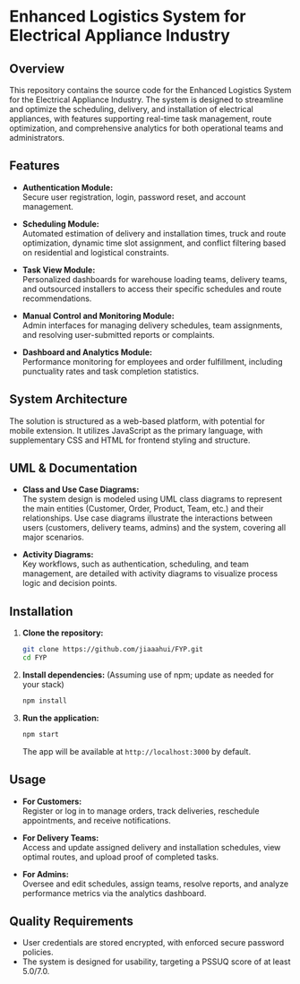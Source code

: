 # Enhanced Logistics System for Electrical Appliance Industry

## Overview

This repository contains the source code for the Enhanced Logistics System for the Electrical Appliance Industry. The system is designed to streamline and optimize the scheduling, delivery, and installation of electrical appliances, with features supporting real-time task management, route optimization, and comprehensive analytics for both operational teams and administrators.

## Features

- **Authentication Module:**  
  Secure user registration, login, password reset, and account management.

- **Scheduling Module:**  
  Automated estimation of delivery and installation times, truck and route optimization, dynamic time slot assignment, and conflict filtering based on residential and logistical constraints.

- **Task View Module:**  
  Personalized dashboards for warehouse loading teams, delivery teams, and outsourced installers to access their specific schedules and route recommendations.

- **Manual Control and Monitoring Module:**  
  Admin interfaces for managing delivery schedules, team assignments, and resolving user-submitted reports or complaints.

- **Dashboard and Analytics Module:**  
  Performance monitoring for employees and order fulfillment, including punctuality rates and task completion statistics.

## System Architecture

The solution is structured as a web-based platform, with potential for mobile extension. It utilizes JavaScript as the primary language, with supplementary CSS and HTML for frontend styling and structure.

## UML & Documentation

- **Class and Use Case Diagrams:**  
  The system design is modeled using UML class diagrams to represent the main entities (Customer, Order, Product, Team, etc.) and their relationships. Use case diagrams illustrate the interactions between users (customers, delivery teams, admins) and the system, covering all major scenarios.

- **Activity Diagrams:**  
  Key workflows, such as authentication, scheduling, and team management, are detailed with activity diagrams to visualize process logic and decision points.

## Installation

1. **Clone the repository:**
   ```bash
   git clone https://github.com/jiaaahui/FYP.git
   cd FYP
   ```

2. **Install dependencies:**
   (Assuming use of npm; update as needed for your stack)
   ```bash
   npm install
   ```

3. **Run the application:**
   ```bash
   npm start
   ```
   The app will be available at `http://localhost:3000` by default.

## Usage

- **For Customers:**  
  Register or log in to manage orders, track deliveries, reschedule appointments, and receive notifications.

- **For Delivery Teams:**  
  Access and update assigned delivery and installation schedules, view optimal routes, and upload proof of completed tasks.

- **For Admins:**  
  Oversee and edit schedules, assign teams, resolve reports, and analyze performance metrics via the analytics dashboard.

## Quality Requirements

- User credentials are stored encrypted, with enforced secure password policies.
- The system is designed for usability, targeting a PSSUQ score of at least 5.0/7.0.
